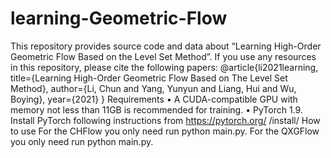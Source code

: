 # learning-Geometric-Flow
This repository provides source code and data about “Learning High-Order Geometric Flow Based on the Level Set Method”. 
If you use any resources in this repository, please cite the following papers:
@article{li2021learning,
  title={Learning High-Order Geometric Flow Based on The Level Set Method},
  author={Li, Chun and Yang, Yunyun and Liang, Hui and Wu, Boying},
  year={2021}
}
Requirements
•	A CUDA-compatible GPU with memory not less than 11GB is recommended for training.
•	PyTorch 1.9. Install PyTorch following instructions from  https://pytorch.org/ /install/
How to use
For the CHFlow you only need run python main.py.
For the QXGFlow you only need run python main.py.

